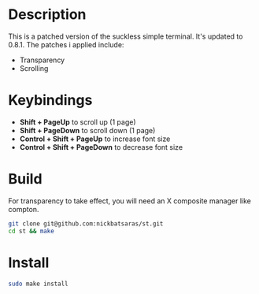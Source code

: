# Description
This is a patched version of the suckless simple terminal. It's updated to 0.8.1. The patches i applied include:
- Transparency
- Scrolling

# Keybindings
- **Shift + PageUp** to scroll up (1 page)
- **Shift + PageDown** to scroll down (1 page)
- **Control + Shift + PageUp** to increase font size
- **Control + Shift + PageDown** to decrease font size

# Build
For transparency to take effect, you will need an X composite manager like compton.
```bash
git clone git@github.com:nickbatsaras/st.git
cd st && make
```

# Install
```bash
sudo make install
```
